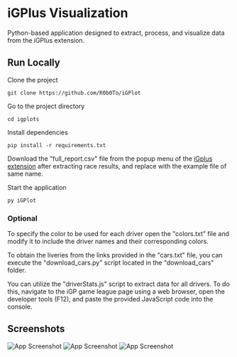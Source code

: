 
# iGPlus Visualization 
Python-based application designed to extract, process, and visualize data from the iGPlus extension.



## Run Locally

Clone the project

```
git clone https://github.com/R0b0To/iGPlot
```

Go to the project directory

```
cd igplots
```

Install dependencies

```
pip install -r requirements.txt
```
Download the "full_report.csv" file from the popup menu of the [iGplus extension](https://github.com/R0b0To/iGPlus) after extracting race results, and replace with the example file of same name.

Start the application
```
py iGPlot
```
### Optional
To specify the color to be used for each driver open the "colors.txt" file and modify it to include the driver names and their corresponding colors.

To obtain the liveries from the links provided in the "cars.txt" file, you can execute the "download_cars.py" script located in the "download_cars" folder. 

You can utilize the "driverStats.js" script to extract data for all drivers. To do this, navigate to the iGP game league page using a web browser, open the developer tools (F12), and paste the provided JavaScript code into the console.

## Screenshots

![App Screenshot](https://i.imgur.com/5Eer9ed.png)
![App Screenshot](https://i.imgur.com/5mMyOK8.png)
![App Screenshot](https://i.imgur.com/LJEVJvy.png)


